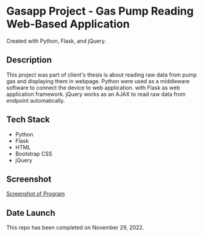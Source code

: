 # Gasapp Project - Gas Pump Reading Web-Based Application

Created with Python, Flask, and jQuery.

## Description

This project was part of client's thesis is about reading raw data from pump gas and displaying them in webpage.
Python were used as a middleware software to connect the device to web application.
with Flask as web application framework.
jQuery works as an AJAX to read raw data from endpoint automatically.

## Tech Stack

- Python
- Flask
- HTML
- Bootstrap CSS
- jQuery

## Screenshot

[Screenshot of Program](screenshot.png)

## Date Launch

This repo has been completed on November 29, 2022.
